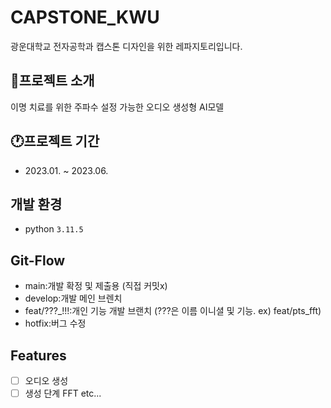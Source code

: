 # CAPSTONE_KWU
광운대학교 전자공학과 캡스톤 디자인을 위한 레파지토리입니다.
## 📢프로젝트 소개
이명 치료를 위한 주파수 설정 가능한 오디오 생성형 AI모델
## 🕐프로젝트 기간
- 2023.01. ~ 2023.06.
## 개발 환경
- python `3.11.5`
## Git-Flow
- main:개발 확정 및 제출용 (직접 커밋x)
- develop:개발 메인 브렌치
- feat/???_!!!:개인 기능 개발 브랜치 (???은 이름 이니셜 및 기능. ex) feat/pts_fft)
- hotfix:버그 수정
## Features
- [ ] 오디오 생성
 - [ ] 생성 단계 FFT
etc...
